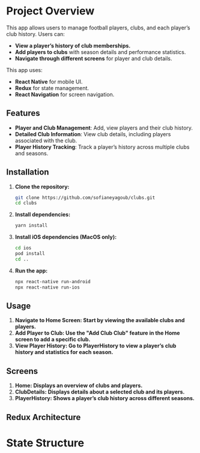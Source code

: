 # Project Overview

This app allows users to manage football players, clubs, and each player’s club history. Users can:

- **View a player’s history of club memberships.**
- **Add players to clubs** with season details and performance statistics.
- **Navigate through different screens** for player and club details.

This app uses:

- **React Native** for mobile UI.
- **Redux** for state management.
- **React Navigation** for screen navigation.

## Features

- **Player and Club Management**: Add, view players and their club history.
- **Detailed Club Information**: View club details, including players associated with the club.
- **Player History Tracking**: Track a player’s history across multiple clubs and seasons.

## Installation

1. **Clone the repository:**
   ```bash
   git clone https://github.com/sofianeyagoub/clubs.git
   cd clubs
2. **Install dependencies:**
   ```bash
   yarn install
3. **Install iOS dependencies (MacOS only):**
   ```bash
   cd ios
   pod install
   cd ..
3. **Run the app:**
   ```bash
   npx react-native run-android
   npx react-native run-ios

## Usage

1. **Navigate to Home Screen: Start by viewing the available clubs and players.**
2. **Add Player to Club: Use the "Add Club Club" feature in the Home screen to add a specific club.**
3. **View Player History: Go to PlayerHistory to view a player’s club history and statistics for each season.**

## Screens

1. **Home: Displays an overview of clubs and players.**
2. **ClubDetails: Displays details about a selected club and its players.**
3. **PlayerHistory: Shows a player’s club history across different seasons.**

## Redux Architecture

# State Structure
